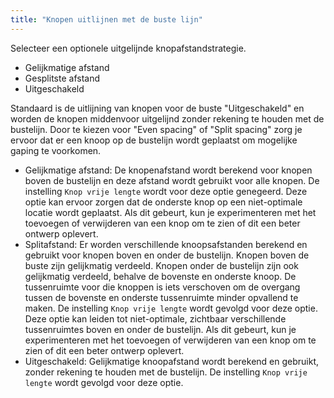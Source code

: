 ```yaml
---
title: "Knopen uitlijnen met de buste lijn"
---
```


Selecteer een optionele uitgelijnde knopafstandstrategie.

- Gelijkmatige afstand
- Gesplitste afstand
- Uitgeschakeld

Standaard is de uitlijning van knopen voor de buste "Uitgeschakeld" en worden de knopen middenvoor uitgelijnd zonder rekening te houden met de bustelijn. Door te kiezen voor "Even spacing" of "Split spacing" zorg je ervoor dat er een knoop op de bustelijn wordt geplaatst om mogelijke gaping te voorkomen.

- Gelijkmatige afstand: De knopenafstand wordt berekend voor knopen boven de bustelijn en deze afstand wordt gebruikt voor alle knopen. De instelling `Knop vrije lengte` wordt voor deze optie genegeerd. Deze optie kan ervoor zorgen dat de onderste knop op een niet-optimale locatie wordt geplaatst. Als dit gebeurt, kun je experimenteren met het toevoegen of verwijderen van een knop om te zien of dit een beter ontwerp oplevert.
- Splitafstand: Er worden verschillende knoopsafstanden berekend en gebruikt voor knopen boven en onder de bustelijn. Knopen boven de buste zijn gelijkmatig verdeeld. Knopen onder de bustelijn zijn ook gelijkmatig verdeeld, behalve de bovenste en onderste knoop. De tussenruimte voor die knoppen is iets verschoven om de overgang tussen de bovenste en onderste tussenruimte minder opvallend te maken. De instelling `Knop vrije lengte` wordt gevolgd voor deze optie. Deze optie kan leiden tot niet-optimale, zichtbaar verschillende tussenruimtes boven en onder de bustelijn. Als dit gebeurt, kun je experimenteren met het toevoegen of verwijderen van een knop om te zien of dit een beter ontwerp oplevert.
- Uitgeschakeld: Gelijkmatige knoopafstand wordt berekend en gebruikt, zonder rekening te houden met de bustelijn. De instelling `Knop vrije lengte` wordt gevolgd voor deze optie.
